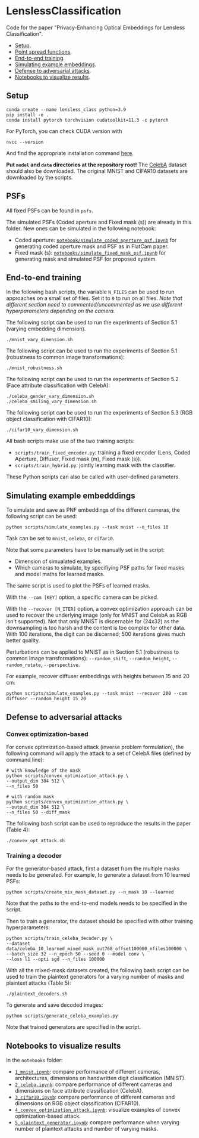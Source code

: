 # LenslessClassification

Code for the paper "Privacy-Enhancing Optical Embeddings for Lensless Classification".

- [Setup](#setup).
- [Point spread functions](#psfs).
- [End-to-end training](#e2e).
- [Simulating example embeddings](#examples).
- [Defense to adversarial attacks](#defense).
- [Notebooks to visualize results](#viz).

## Setup  <a name="setup"></a>
```
conda create --name lensless_class python=3.9
pip install -e .
conda install pytorch torchvision cudatoolkit=11.3 -c pytorch
```

For PyTorch, you can check CUDA version with
```
nvcc --version
```
And find the appropriate installation command [here](https://pytorch.org/).

**Put `model` and `data` directories at the repository root!** The [CelebA](https://mmlab.ie.cuhk.edu.hk/projects/CelebA.html) dataset should also be downloaded. The original MNIST and CIFAR10 datasets are downloaded by the scripts.

## PSFs <a name="psfs"></a>

All fixed PSFs can be found in `psfs`.

The simulated PSFs (Coded aperture and Fixed mask (s)) are already in this folder. New ones can be simulated in the following notebook:
- Coded aperture: [`notebook/simulate_coded_aperture_psf.ipynb`](https://github.com/ebezzam/LenslessClassification/blob/main/notebooks/simulate_coded_aperture_psf.ipynb) for generating coded aperture mask and PSF as in FlatCam paper.
- Fixed mask (s): [`notebooks/simulate_fixed_mask_psf.ipynb`](https://github.com/ebezzam/LenslessClassification/blob/main/notebooks/simulate_fixed_mask_psf.ipynb) for generating mask and simulated PSF for proposed system.


## End-to-end training <a name="e2e"></a>

In the following bash scripts, the variable `N_FILES` can be used to run approaches on a small set of files. Set it to `0` to run on all files. *Note that different section need to commented/uncommented as we use different hyperparameters depending on the camera.*

The following script can be used to run the experiments of Section 5.1 (varying embedding dimension). 
```
./mnist_vary_dimension.sh
```

The following script can be used to run the experiments of Section 5.1 (robustness to common image transformations):
```
./mnist_robustness.sh
```

The following script can be used to run the experiments of Section 5.2 (Face attribute classification with CelebA):
```
./celeba_gender_vary_dimension.sh
./celeba_smiling_vary_dimension.sh
```

The following script can be used to run the experiments of Section 5.3 (RGB object classification with CIFAR10):
```
./cifar10_vary_dimension.sh
```

All bash scripts make use of the two training scripts:
-  `scripts/train_fixed_encoder.py`: training a fixed encoder (Lens, Coded Aperture, Diffuser, Fixed mask (m), Fixed mask (s)).
-  `scripts/train_hybrid.py`: jointly learning mask with the classifier.

These Python scripts can also be called with user-defined parameters.

## Simulating example embedddings <a name="examples"></a>

To simulate and save as PNF embeddings of the different cameras, the following script can be used:
```
python scripts/simulate_examples.py --task mnist --n_files 10
```

Task can be set to `mnist`, `celeba`, or `cifar10`.

Note that some parameters have to be manually set in the script:
- Dimension of simualated examples.
- Which cameras to simulate, by specifiying PSF paths for fixed masks and model maths for learned masks.

The same script is used to plot the PSFs of learned masks.

With the `--cam [KEY]` option, a specific camera can be picked.

With the `--recover [N_ITER]` option, a convex optimization approach can be used to recover the underlying image (only for MNIST and CelebA as RGB isn't supported). Not that only MNIST is discernable for (24x32) as the downsampling is too harsh and the content is too complex for other data. With 100 iterations, the digit can be discerned; 500 iterations gives much better quality.

Perturbations can be applied to MNIST as in Section 5.1 (robustness to common image transformations): `--random_shift`, `--random_height`, `--random_rotate`, `--perspective`.

For example, recover diffuser embeddings with heights between 15 and 20 cm:
```
python scripts/simulate_examples.py --task mnist --recover 200 --cam diffuser --random_height 15 20
```


## Defense to adversarial attacks <a name="defense"></a>

### Convex optimization-based

For convex optimization-based attack (inverse problem formulation), the following command will apply the attack to a set of CelebA files (defined by command line):
```
# with knowledge of the mask
python scripts/convex_optimization_attack.py \
--output_dim 384 512 \
--n_files 50

# with random mask
python scripts/convex_optimization_attack.py \
--output_dim 384 512 \
--n_files 50 --diff_mask
```

The following bash script can be used to reproduce the results in the paper (Table 4):
```
./convex_opt_attack.sh
```

### Training a decoder

For the generator-based attack, first a dataset from the multiple masks needs to be generated. For example, to generate a dataset from 10 learned PSFs:
```
python scripts/create_mix_mask_dataset.py --n_mask 10 --learned
```
Note that the paths to the end-to-end models needs to be specified in the script.

Then to train a generator, the dataset should be specified with other training hyperparameters:
```
python scripts/train_celeba_decoder.py \
--dataset data/celeba_10_learned_mixed_mask_out768_offset100000_nfiles100000 \
--batch_size 32 --n_epoch 50 --seed 0 --model conv \
--loss l1 --opti sgd --n_files 100000
```

With all the mixed-mask datasets created, the following bash script can be used to train the plaintext generators for a varying number of masks and plaintext attacks (Table 5):
```
./plaintext_decoders.sh
```

To generate and save decoded images:
```
python scripts/generate_celeba_examples.py
```
Note that trained generators are specified in the script.


## Notebooks to visualize results <a name="viz"></a>

In the `notebooks` folder:

- [`1_mnist.ipynb`](https://github.com/ebezzam/LenslessClassification/blob/main/notebooks/1_mnist.ipynb): compare performance of different cameras, architectures, dimensions on handwritten digit classification (MNIST).
- [`2_celeba.ipynb`](https://github.com/ebezzam/LenslessClassification/blob/main/notebooks/2_celeba.ipynb): compare performance of different cameras and dimensions on face attribute classification (CelebA).
- [`3_cifar10.ipynb`](https://github.com/ebezzam/LenslessClassification/blob/main/notebooks/3_cifar10.ipynb): compare performance of different cameras and dimensions on RGB object classification (CIFAR10).
- [`4_convex_optimization_attack.ipynb`](https://github.com/ebezzam/LenslessClassification/blob/main/notebooks/4_convex_optimization_attack.ipynb): visualize examples of convex optimization-based attack.
- [`5_plaintext_generator.ipynb`](https://github.com/ebezzam/LenslessClassification/blob/main/notebooks/5_plaintext_generator.ipynb): compare performance when varying number of plaintext attacks and number of varying masks.


